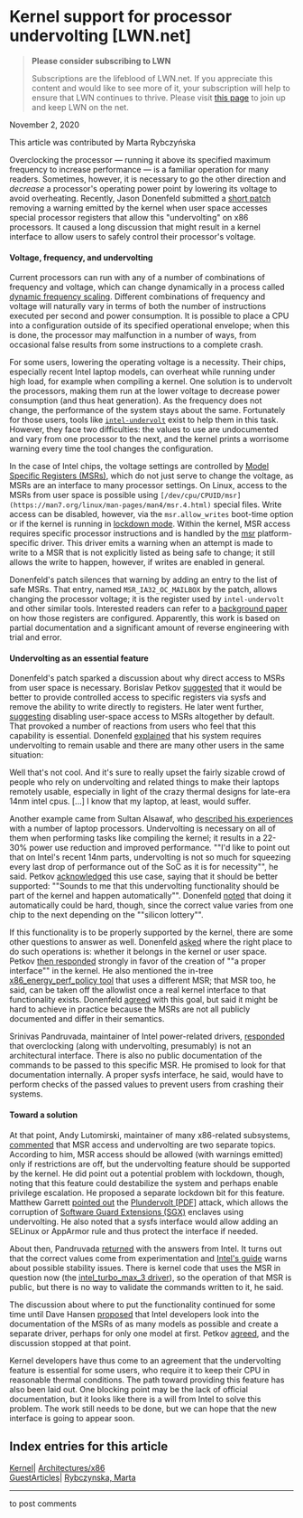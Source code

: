 # Kernel support for processor undervolting [LWN.net]

> **Please consider subscribing to LWN**
> 
> Subscriptions are the lifeblood of LWN.net. If you appreciate this content and would like to see more of it, your subscription will help to ensure that LWN continues to thrive. Please visit [this page](/Promo/nst-nag1/subscribe) to join up and keep LWN on the net. 

November 2, 2020

This article was contributed by Marta Rybczyńska

Overclocking the processor — running it above its specified maximum frequency to increase performance — is a familiar operation for many readers. Sometimes, however, it is necessary to go the other direction and _decrease_ a processor's operating power point by lowering its voltage to avoid overheating. Recently, Jason Donenfeld submitted a [short patch](/ml/linux-kernel/20200907094843.1949-1-Jason@zx2c4.com/) removing a warning emitted by the kernel when user space accesses special processor registers that allow this "undervolting" on x86 processors. It caused a long discussion that might result in a kernel interface to allow users to safely control their processor's voltage.

#### Voltage, frequency, and undervolting

Current processors can run with any of a number of combinations of frequency and voltage, which can change dynamically in a process called [dynamic frequency scaling](https://en.wikipedia.org/wiki/Dynamic_frequency_scaling). Different combinations of frequency and voltage will naturally vary in terms of both the number of instructions executed per second and power consumption. It is possible to place a CPU into a configuration outside of its specified operational envelope; when this is done, the processor may malfunction in a number of ways, from occasional false results from some instructions to a complete crash.

For some users, lowering the operating voltage is a necessity. Their chips, especially recent Intel laptop models, can overheat while running under high load, for example when compiling a kernel. One solution is to undervolt the processors, making them run at the lower voltage to decrease power consumption (and thus heat generation). As the frequency does not change, the performance of the system stays about the same. Fortunately for those users, tools like [`intel-undervolt`](https://github.com/kitsunyan/intel-undervolt) exist to help them in this task. However, they face two difficulties: the values to use are undocumented and vary from one processor to the next, and the kernel prints a worrisome warning every time the tool changes the configuration. 

In the case of Intel chips, the voltage settings are controlled by [Model Specific Registers (MSRs)](https://en.wikipedia.org/wiki/Model-specific_register), which do not just serve to change the voltage, as MSRs are an interface to many processor settings. On Linux, access to the MSRs from user space is possible using `[/dev/cpu/CPUID/msr](https://man7.org/linux/man-pages/man4/msr.4.html)` special files. Write access can be disabled, however, via the `msr.allow_writes` boot-time option or if the kernel is running in [lockdown mode](/Articles/791863/). Within the kernel, MSR access requires specific processor instructions and is handled by the [msr](https://elixir.bootlin.com/linux/latest/source/arch/x86/kernel/msr.c) platform-specific driver. This driver emits a warning when an attempt is made to write to a MSR that is not explicitly listed as being safe to change; it still allows the write to happen, however, if writes are enabled in general. 

Donenfeld's patch silences that warning by adding an entry to the list of safe MSRs. That entry, named `MSR_IA32_OC_MAILBOX` by the patch, allows changing the processor voltage; it is the register used by `intel-undervolt` and other similar tools. Interested readers can refer to a [background paper](https://github.com/mihic/linux-intel-undervolt) on how those registers are configured. Apparently, this work is based on partial documentation and a significant amount of reverse engineering with trial and error.

#### Undervolting as an essential feature

Donenfeld's patch sparked a discussion about why direct access to MSRs from user space is necessary. Borislav Petkov [suggested](/ml/linux-kernel/20200907100647.GB10657@zn.tnic/) that it would be better to provide controlled access to specific registers via sysfs and remove the ability to write directly to registers. He later went further, [suggesting](/ml/linux-kernel/20200908172558.GG25236@zn.tnic/) disabling user-space access to MSRs altogether by default. That provoked a number of reactions from users who feel that this capability is essential. Donenfeld [explained](/ml/linux-kernel/CAHmME9pKfvPGf97BM1=VdUL1uU_8aOoc4+QOu6b51XnPz3SkRA@mail.gmail.com/) that his system requires undervolting to remain usable and there are many other users in the same situation:

Well that's not cool. And it's sure to really upset the fairly sizable crowd of people who rely on undervolting and related things to make their laptops remotely usable, especially in light of the crazy thermal designs for late-era 14nm intel cpus. [...] I know that my laptop, at least, would suffer. 

Another example came from Sultan Alsawaf, who [described his experiences](https://lwn.net/ml/linux-kernel/20200908191838.GA2014@sultan-box.localdomain/) with a number of laptop processors. Undervolting is necessary on all of them when performing tasks like compiling the kernel; it results in a 22-30% power use reduction and improved performance. ""I'd like to point out that on Intel's recent 14nm parts, undervolting is not so much for squeezing every last drop of performance out of the SoC as it is for necessity"", he said. Petkov [acknowledged](https://lwn.net/ml/linux-kernel/20200908193029.GM25236@zn.tnic/) this use case, saying that it should be better supported: ""Sounds to me that this undervolting functionality should be part of the kernel and happen automatically"". Donenfeld [noted](/ml/linux-kernel/CAHmME9pVO01mj8vgKPEX7a6pZDRSfX62e2Ow8R=L79hLSJoaMA@mail.gmail.com/) that doing it automatically could be hard, though, since the correct value varies from one chip to the next depending on the ""silicon lottery"". 

If this functionality is to be properly supported by the kernel, there are some other questions to answer as well. Donenfeld [asked](/ml/linux-kernel/CAHmME9o_Odo97K7QXKO=konVE-UxR7iBCE5S8uAJgc=kJ2EgsA@mail.gmail.com/) where the right place to do such operations is: whether it belongs in the kernel or user space. Petkov [then responded](/ml/linux-kernel/20200907111109.GB16029@zn.tnic/) strongly in favor of the creation of ""a proper interface"" in the kernel. He also mentioned the in-tree [x86_energy_perf_policy tool](https://elixir.bootlin.com/linux/latest/source/tools/power/x86/x86_energy_perf_policy/x86_energy_perf_policy.c) that uses a different MSR; that MSR too, he said, can be taken off the allowlist once a real kernel interface to that functionality exists. Donenfeld [agreed](https://lwn.net/ml/linux-kernel/CAHmME9pR5Z+G5Z-+-11Hr2gO+SXY6oVoDF+p0Ox7V1oHNVsBvg@mail.gmail.com/) with this goal, but said it might be hard to achieve in practice because the MSRs are not all publicly documented and differ in their semantics.

Srinivas Pandruvada, maintainer of Intel power-related drivers, [responded](https://lwn.net/ml/linux-kernel/22617e57e541e460fac09db04fdb370f8e96e8ef.camel@linux.intel.com/) that overclocking (along with undervolting, presumably) is not an architectural interface. There is also no public documentation of the commands to be passed to this specific MSR. He promised to look for that documentation internally. A proper sysfs interface, he said, would have to perform checks of the passed values to prevent users from crashing their systems.

#### Toward a solution

At that point, Andy Lutomirski, maintainer of many x86-related subsystems, [commented](/ml/linux-kernel/025308CD-6E1A-41E1-8B3D-E9842CE00794@amacapital.net/) that MSR access and undervolting are two separate topics. According to him, MSR access should be allowed (with warnings emitted) only if restrictions are off, but the undervolting feature should be supported by the kernel. He did point out a potential problem with lockdown, though, noting that this feature could destabilize the system and perhaps enable privilege escalation. He proposed a separate lockdown bit for this feature. Matthew Garrett [pointed out](/ml/linux-kernel/CACdnJusOJVb0xpecFgPQB4N2WhUORikv_1eXAcGfJ3xwBVTo9Q@mail.gmail.com/) the [Plundervolt [PDF]](https://www.plundervolt.com/doc/plundervolt.pdf) attack, which allows the corruption of [Software Guard Extensions (SGX)](https://software.intel.com/content/www/us/en/develop/topics/software-guard-extensions.html) enclaves using undervolting. He also noted that a sysfs interface would allow adding an SELinux or AppArmor rule and thus protect the interface if needed.

About then, Pandruvada [returned](/ml/linux-kernel/fa447f6b7c7f03cc0c55573d5736889cee81a1e6.camel@linux.intel.com/) with the answers from Intel. It turns out that the correct values come from experimentation and [Intel's guide](https://www.intel.com/content/www/us/en/gaming/resources/how-to-overclock.html) warns about possible stability issues. There is kernel code that uses the MSR in question now (the [intel_turbo_max_3 driver](https://elixir.bootlin.com/linux/latest/source/drivers/platform/x86/intel_turbo_max_3.c)), so the operation of that MSR is public, but there is no way to validate the commands written to it, he said.

The discussion about where to put the functionality continued for some time until Dave Hansen [proposed](/ml/linux-kernel/1188ee0f-f3cb-988f-474d-618bd5a5b879@intel.com/) that Intel developers look into the documentation of the MSRs of as many models as possible and create a separate driver, perhaps for only one model at first. Petkov [agreed](/ml/linux-kernel/20201022192829.GG29222@zn.tnic/), and the discussion stopped at that point.

Kernel developers have thus come to an agreement that the undervolting feature is essential for some users, who require it to keep their CPU in reasonable thermal conditions. The path toward providing this feature has also been laid out. One blocking point may be the lack of official documentation, but it looks like there is a will from Intel to solve this problem. The work still needs to be done, but we can hope that the new interface is going to appear soon.

  
Index entries for this article  
---  
[Kernel](/Kernel/Index)| [Architectures/x86](/Kernel/Index#Architectures-x86)  
[GuestArticles](/Archives/GuestIndex/)| [Rybczynska, Marta](/Archives/GuestIndex/#Rybczynska_Marta)  
  


* * *

to post comments 

